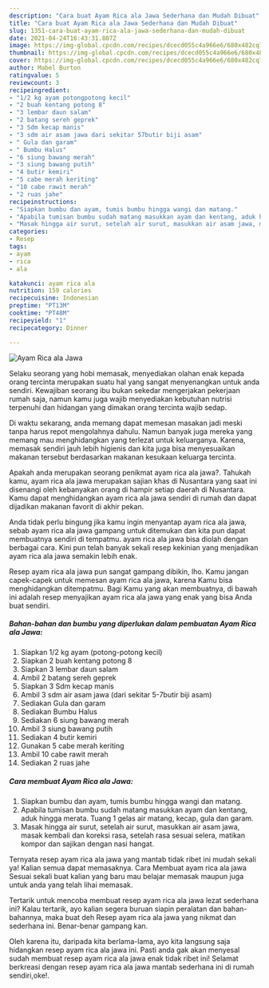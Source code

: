 ```yaml
---
description: "Cara buat Ayam Rica ala Jawa Sederhana dan Mudah Dibuat"
title: "Cara buat Ayam Rica ala Jawa Sederhana dan Mudah Dibuat"
slug: 1351-cara-buat-ayam-rica-ala-jawa-sederhana-dan-mudah-dibuat
date: 2021-04-24T16:43:31.807Z
image: https://img-global.cpcdn.com/recipes/dcecd055c4a966e6/680x482cq70/ayam-rica-ala-jawa-foto-resep-utama.jpg
thumbnail: https://img-global.cpcdn.com/recipes/dcecd055c4a966e6/680x482cq70/ayam-rica-ala-jawa-foto-resep-utama.jpg
cover: https://img-global.cpcdn.com/recipes/dcecd055c4a966e6/680x482cq70/ayam-rica-ala-jawa-foto-resep-utama.jpg
author: Mabel Burton
ratingvalue: 5
reviewcount: 3
recipeingredient:
- "1/2 kg ayam potongpotong kecil"
- "2 buah kentang potong 8"
- "3 lembar daun salam"
- "2 batang sereh geprek"
- "3 Sdm kecap manis"
- "3 sdm air asam jawa dari sekitar 57butir biji asam"
- " Gula dan garam"
- " Bumbu Halus"
- "6 siung bawang merah"
- "3 siung bawang putih"
- "4 butir kemiri"
- "5 cabe merah keriting"
- "10 cabe rawit merah"
- "2 ruas jahe"
recipeinstructions:
- "Siapkan bumbu dan ayam, tumis bumbu hingga wangi dan matang."
- "Apabila tumisan bumbu sudah matang masukkan ayam dan kentang, aduk hingga merata. Tuang 1 gelas air matang, kecap, gula dan garam."
- "Masak hingga air surut, setelah air surut, masukkan air asam jawa, masak kembali dan koreksi rasa, setelah rasa sesuai selera, matikan kompor dan sajikan dengan nasi hangat."
categories:
- Resep
tags:
- ayam
- rica
- ala

katakunci: ayam rica ala 
nutrition: 159 calories
recipecuisine: Indonesian
preptime: "PT13M"
cooktime: "PT48M"
recipeyield: "1"
recipecategory: Dinner

---
```



![Ayam Rica ala Jawa](https://img-global.cpcdn.com/recipes/dcecd055c4a966e6/680x482cq70/ayam-rica-ala-jawa-foto-resep-utama.jpg)

Selaku seorang yang hobi memasak, menyediakan olahan enak kepada orang tercinta merupakan suatu hal yang sangat menyenangkan untuk anda sendiri. Kewajiban seorang ibu bukan sekedar mengerjakan pekerjaan rumah saja, namun kamu juga wajib menyediakan kebutuhan nutrisi terpenuhi dan hidangan yang dimakan orang tercinta wajib sedap.

Di waktu  sekarang, anda memang dapat memesan masakan jadi meski tanpa harus repot mengolahnya dahulu. Namun banyak juga mereka yang memang mau menghidangkan yang terlezat untuk keluarganya. Karena, memasak sendiri jauh lebih higienis dan kita juga bisa menyesuaikan makanan tersebut berdasarkan makanan kesukaan keluarga tercinta. 



Apakah anda merupakan seorang penikmat ayam rica ala jawa?. Tahukah kamu, ayam rica ala jawa merupakan sajian khas di Nusantara yang saat ini disenangi oleh kebanyakan orang di hampir setiap daerah di Nusantara. Kamu dapat menghidangkan ayam rica ala jawa sendiri di rumah dan dapat dijadikan makanan favorit di akhir pekan.

Anda tidak perlu bingung jika kamu ingin menyantap ayam rica ala jawa, sebab ayam rica ala jawa gampang untuk ditemukan dan kita pun dapat membuatnya sendiri di tempatmu. ayam rica ala jawa bisa diolah dengan berbagai cara. Kini pun telah banyak sekali resep kekinian yang menjadikan ayam rica ala jawa semakin lebih enak.

Resep ayam rica ala jawa pun sangat gampang dibikin, lho. Kamu jangan capek-capek untuk memesan ayam rica ala jawa, karena Kamu bisa menghidangkan ditempatmu. Bagi Kamu yang akan membuatnya, di bawah ini adalah resep menyajikan ayam rica ala jawa yang enak yang bisa Anda buat sendiri.

<!--inarticleads1-->

##### Bahan-bahan dan bumbu yang diperlukan dalam pembuatan Ayam Rica ala Jawa:

1. Siapkan 1/2 kg ayam (potong-potong kecil)
1. Siapkan 2 buah kentang potong 8
1. Siapkan 3 lembar daun salam
1. Ambil 2 batang sereh geprek
1. Siapkan 3 Sdm kecap manis
1. Ambil 3 sdm air asam jawa (dari sekitar 5-7butir biji asam)
1. Sediakan  Gula dan garam
1. Sediakan  Bumbu Halus
1. Sediakan 6 siung bawang merah
1. Ambil 3 siung bawang putih
1. Sediakan 4 butir kemiri
1. Gunakan 5 cabe merah keriting
1. Ambil 10 cabe rawit merah
1. Sediakan 2 ruas jahe




<!--inarticleads2-->

##### Cara membuat Ayam Rica ala Jawa:

1. Siapkan bumbu dan ayam, tumis bumbu hingga wangi dan matang.
1. Apabila tumisan bumbu sudah matang masukkan ayam dan kentang, aduk hingga merata. Tuang 1 gelas air matang, kecap, gula dan garam.
1. Masak hingga air surut, setelah air surut, masukkan air asam jawa, masak kembali dan koreksi rasa, setelah rasa sesuai selera, matikan kompor dan sajikan dengan nasi hangat.




Ternyata resep ayam rica ala jawa yang mantab tidak ribet ini mudah sekali ya! Kalian semua dapat memasaknya. Cara Membuat ayam rica ala jawa Sesuai sekali buat kalian yang baru mau belajar memasak maupun juga untuk anda yang telah lihai memasak.

Tertarik untuk mencoba membuat resep ayam rica ala jawa lezat sederhana ini? Kalau tertarik, ayo kalian segera buruan siapin peralatan dan bahan-bahannya, maka buat deh Resep ayam rica ala jawa yang nikmat dan sederhana ini. Benar-benar gampang kan. 

Oleh karena itu, daripada kita berlama-lama, ayo kita langsung saja hidangkan resep ayam rica ala jawa ini. Pasti anda gak akan menyesal sudah membuat resep ayam rica ala jawa enak tidak ribet ini! Selamat berkreasi dengan resep ayam rica ala jawa mantab sederhana ini di rumah sendiri,oke!.

